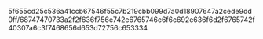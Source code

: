 5f655cd25c536a41ccb67546f55c7b219cbb099d7a0d18907647a2cede9dd0ff/68747470733a2f2f636f756e742e6765746c6f6c692e636f6d2f6765742f40307a6c3f7468656d653d72756c653334
